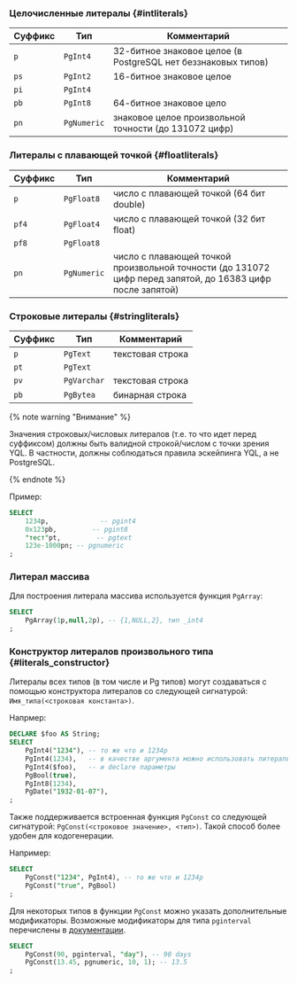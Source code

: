 ### Целочисленные литералы {#intliterals}

Суффикс | Тип | Комментарий
----- | ----- | -----
`p` | `PgInt4` | 32-битное знаковое целое (в PostgreSQL нет беззнаковых типов)
`ps`| `PgInt2` | 16-битное знаковое целое
`pi`| `PgInt4` |
`pb`| `PgInt8` | 64-битное знаковое цело
`pn`| `PgNumeric` | знаковое целое произвольной точности (до 131072 цифр)

### Литералы с плавающей точкой {#floatliterals}

Суффикс | Тип | Комментарий
----- | ----- | -----
`p` | `PgFloat8` | число с плавающей точкой (64 бит double)
`pf4`| `PgFloat4` | число с плавающей точкой (32 бит float)
`pf8`| `PgFloat8` |
`pn` | `PgNumeric` | число с плавающей точкой произвольной точности (до 131072 цифр перед запятой, до 16383 цифр после запятой)

### Строковые литералы {#stringliterals}

Суффикс | Тип | Комментарий
----- | ----- | -----
`p` | `PgText` | текстовая строка
`pt`| `PgText` |
`pv`| `PgVarchar` | текстовая строка
`pb`| `PgBytea` | бинарная строка

{% note warning "Внимание" %}

Значения строковых/числовых литералов (т.е. то что идет перед суффиксом) должны быть валидной строкой/числом с точки зрения YQL.
В частности, должны соблюдаться правила эскейпинга YQL, а не PostgreSQL.

{% endnote %}

Пример:

``` sql
SELECT
    1234p,             -- pgint4
    0x123pb,         -- pgint8
    "тест"pt,         -- pgtext
    123e-1000pn; -- pgnumeric
;
```

### Литерал массива

Для построения литерала массива используется функция `PgArray`:

``` sql
SELECT
    PgArray(1p,null,2p), -- {1,NULL,2}, тип _int4
;
```


### Конструктор литералов произвольного типа {#literals_constructor}

Литералы всех типов (в том числе и Pg типов) могут создаваться с помощью конструктора литералов со следующей сигнатурой:
`Имя_типа(<строковая константа>)`.

Напрмер:
``` sql
DECLARE $foo AS String;
SELECT
    PgInt4("1234"), -- то же что и 1234p
    PgInt4(1234),   -- в качестве аргумента можно использовать литеральные константы
    PgInt4($foo),   -- и declare параметры
    PgBool(true),
    PgInt8(1234),
    PgDate("1932-01-07"),
;
```

Также поддерживается встроенная функция `PgConst` со следующей сигнатурой: `PgConst(<строковое значение>, <тип>)`.
Такой способ более удобен для кодогенерации.

Например:

``` sql
SELECT
    PgConst("1234", PgInt4), -- то же что и 1234p
    PgConst("true", PgBool)
;
```

Для некоторых типов в функции `PgConst` можно указать дополнительные модификаторы. Возможные модификаторы для типа `pginterval` перечислены в [документации](https://www.postgresql.org/docs/16/datatype-datetime.html).

``` sql
SELECT
    PgConst(90, pginterval, "day"), -- 90 days
    PgConst(13.45, pgnumeric, 10, 1); -- 13.5
;
```
